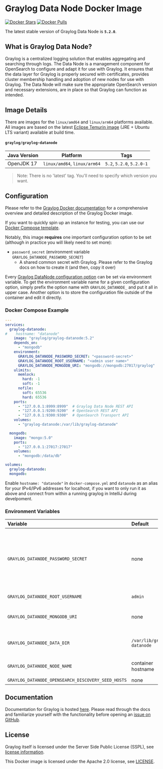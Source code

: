 # Graylog Data Node Docker Image

[![Docker Stars](https://img.shields.io/docker/stars/graylog/graylog-datanode.svg)][hub] [![Docker Pulls](https://img.shields.io/docker/pulls/graylog/graylog-datanode.svg)][hub]

[hub]: https://hub.docker.com/r/graylog/graylog/

The latest stable version of Graylog Data Node is **`5.2.0`**.

## What is Graylog Data Node?

Graylog is a centralized logging solution that enables aggregating and searching through logs. 
The Data Node is a management component for OpenSearch to configure and adapt it for use with Graylog.
It ensures that the data layer for Graylog is properly secured with certificates, provides cluster membership handling and adoption of new nodes for use with Graylog.
The Data Node will make sure the appropriate OpenSearch version and necessary extensions, are in place so that Graylog can function as intended.


## Image Details

There are images for the `linux/amd64` and `linux/arm64` platforms available. All images are based on the latest [Eclipse Temurin image](https://hub.docker.com/_/eclipse-temurin) (JRE + Ubuntu LTS variant) available at build time.

#### `graylog/graylog-datanode`


| Java Version  | Platform  | Tags                      |
|---|---|---------------------------|
| OpenJDK 17 | `linux/amd64`, `linux/arm64` | `5.2`, `5.2.0`, `5.2.0-1` |


> Note: There is no 'latest' tag. You'll need to specify which version you want.


## Configuration

Please refer to the [Graylog Docker documentation](https://docs.graylog.org/docs/docker) for a comprehensive overview and detailed description of the Graylog Docker image.

If you want to quickly spin up an instance for testing, you can use our [Docker Compose template](https://github.com/Graylog2/docker-compose).

Notably, this image **requires** one important configuration option to be set (although in practice you will likely need to set more):
*  `password_secret` (environment variable `GRAYLOG_DATANODE_PASSWORD_SECRET`)
    * A shared common secret with Graylog. Please refer to the Graylog docs on how to create it (and then, copy it over)

Every [Graylog DataNode configuration option](https://docs.graylog.org/docs/server-conf) can be set via environment variable. To get the environment variable name for a given configuration option, simply prefix the option name with `GRAYLOG_DATANODE_` and put it all in upper case. Another option is to store the configuration file outside of the container and edit it directly.

### Docker Compose Example

```yaml
---
services:
  graylog-datanode:
#    hostname: "datanode"
    image: "graylog/graylog-datanode:5.2"
    depends_on:
      - "mongodb"
    environment:
      GRAYLOG_DATANODE_PASSWORD_SECRET: "<password-secret>"
      GRAYLOG_DATANODE_ROOT_USERNAME: "<admin user name>"
      GRAYLOG_DATANODE_MONGODB_URI: "mongodb://mongodb:27017/graylog"
    ulimits:
      memlock:
        hard: -1
        soft: -1
      nofile:
        soft: 65536
        hard: 65536
    ports:
      - "127.0.0.1:8999:8999"  # Graylog Data Node REST API
      - "127.0.0.1:9200:9200"  # OpenSearch REST API
      - "127.0.0.1:9300:9300"  # OpenSearch Transport API
    volumes:
      - "graylog-datanode:/var/lib/graylog-datanode"

  mongodb:
    image: "mongo:5.0"
    ports:
      - "127.0.0.1:27017:27017"
    volumes:
      - "mongodb:/data/db"

volumes:
  graylog-datanode:
  mongodb:

```

Enable `hostname: "datanode"` in `docker-compose.yml` and `datanode` as an alias for your IPv4/IPv6 addresses for localhost, if you want to only run it as above and connect from within a running graylog in IntelliJ during develpoment.

### Environment Variables

| Variable | Default | Required | Description |
| :--- | :--- | :--- |:----------------------------------------------------------|
| `GRAYLOG_DATANODE_PASSWORD_SECRET` | none | yes | Password secret to seed secret storage. Must be the same value as the `password_secret` in the Graylog server configuration. |
| `GRAYLOG_DATANODE_ROOT_USERNAME` | `admin` | yes | Name of the root user. |
| `GRAYLOG_DATANODE_MONGODB_URI` | none | yes | URI to the MongoDB instance and database. |
| `GRAYLOG_DATANODE_DATA_DIR` | `/var/lib/graylog-datanode` | no | The data root directory. (e.g., OpenSearch data) |
| `GRAYLOG_DATANODE_NODE_NAME` | container hostname | no | The OpenSearch node name. |
| `GRAYLOG_DATANODE_OPENSEARCH_DISCOVERY_SEED_HOSTS` | none | no | tbd |





## Documentation

Documentation for Graylog is hosted [here](https://docs.graylog.org/). Please read through the docs and familiarize yourself with the functionality before opening an [issue on GitHub](https://github.com/Graylog2/graylog2-server/issues).

## License

Graylog itself is licensed under the Server Side Public License (SSPL), see [license information](https://www.mongodb.com/licensing/server-side-public-license).

This Docker image is licensed under the Apache 2.0 license, see [LICENSE](LICENSE).
